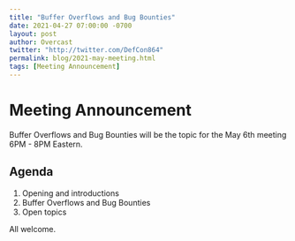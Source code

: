 ```yaml
---
title: "Buffer Overflows and Bug Bounties"
date: 2021-04-27 07:00:00 -0700
layout: post
author: Overcast
twitter: "http://twitter.com/DefCon864"
permalink: blog/2021-may-meeting.html
tags: [Meeting Announcement]
---
```


# Meeting Announcement
Buffer Overflows and Bug Bounties will be the topic for the May 6th meeting 6PM - 8PM Eastern.

## Agenda

1. Opening and introductions
2. Buffer Overflows and Bug Bounties
3. Open topics

All welcome.